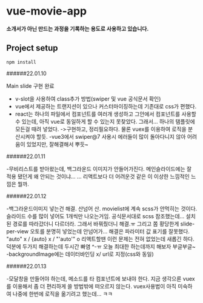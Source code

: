 # vue-movie-app
<strong>소개서가 아닌 만드는 과정을 기록하는 용도로 사용하고 있습니다.</strong>

## Project setup
```
npm install
```
######22.01.10
<p>
Main slide 구현 완료

- v-slot을 사용하여 class추가 방법(swiper 및 vue 공식문서 확인)
- vue에서 제공하는 트랜지션이 있으나 커스터마이징하는데 기존대로 css가 편했다.
- react는 하나의 파일에서 컴포넌트를 여러개 생성하고 그안에서 컴포넌트를 사용할 수 있는데, 아직 vue로 동일하게 할 수 있는지 못찾았다. 그래서... 하나의 탬플릿에 모든걸 때려 넣었다. 
->구현하고, 정리필요하다. 물론 vuex를 이용하여 로직을 분산시켜야 할듯.
-vue3에서 swiper@7 사용시 에러들이 많이 돌아다니지 않아 어려움이 있었지만, 잘해결해서 뿌듯~
</p>
 
 ######22.01.11
 
 -무비리스트를 받아왔는데, 백그라운드 이미지가 안들어가진다. 메인슬라이드에는 잘 적용 됐던게 왜 안되는 것이냐... ... 
 리액트보다 더 어려운것 같은 이 이상한 느낌적인 느낌은 뭘까.

  ######22.01.12

-백그라운드이미지 넣는건 해결. 산넘어 산.
movielist에 계속 scss가 안먹히는 것이다. 슬라이드 수를 많이 넣어도 1개씩만 나오는거임. 
공식문서대로 scss 참조했는데... 설치된 경로를 따라갔더니 다르더라. 그래서 바꿔줬더니 해결.ㅠ
그리고 쫌 황당한게 slide-per-view 오토를 분명히 넣었는데 안넘어가... 해결은 파라미터 값 표기를 잘못했다.
"auto" x / {auto} x / "'auto'" o
리액트할땐 이런 문제는 전혀 없었는데 새롭긴 하다. 덕분에 두가지 해결하는데 두시간 빠염 ^-ㅠ
오늘 최대한 하는데까지 해보자 부글부글~
-backgroundImage에는 데이터바인딩 x/ url로 지정(css와 동일)

 ######22.01.13

-모달창을 만들어야 하는데, 메소드를 타 컴포넌트에 보내야 한다.
지금 생각으론 vuex를 이용해서 좀 더 편리하게 쓸 방법밖에 떠오르지 않는다. vuex사용법이 아직 미숙하여 나중에 한번에 로직을 옮기려고 했는데... ㅋㅋ